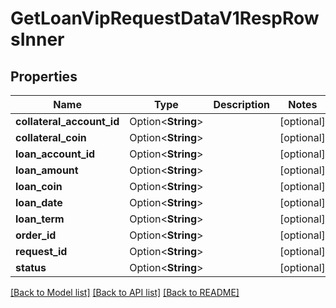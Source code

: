 # GetLoanVipRequestDataV1RespRowsInner

## Properties

Name | Type | Description | Notes
------------ | ------------- | ------------- | -------------
**collateral_account_id** | Option<**String**> |  | [optional]
**collateral_coin** | Option<**String**> |  | [optional]
**loan_account_id** | Option<**String**> |  | [optional]
**loan_amount** | Option<**String**> |  | [optional]
**loan_coin** | Option<**String**> |  | [optional]
**loan_date** | Option<**String**> |  | [optional]
**loan_term** | Option<**String**> |  | [optional]
**order_id** | Option<**String**> |  | [optional]
**request_id** | Option<**String**> |  | [optional]
**status** | Option<**String**> |  | [optional]

[[Back to Model list]](../README.md#documentation-for-models) [[Back to API list]](../README.md#documentation-for-api-endpoints) [[Back to README]](../README.md)


